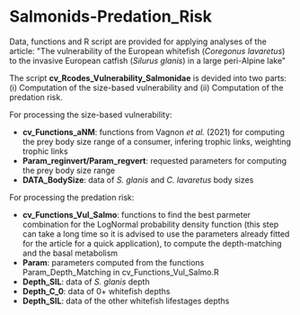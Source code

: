# Salmonids-Predation_Risk
Data, functions and R script are provided for applying analyses of the article:
"The vulnerability of the European whitefish (*Coregonus lavaretus*) to the invasive European catfish (*Silurus glanis*) in a large peri-Alpine lake"  

The script **cv_Rcodes_Vulnerability_Salmonidae** is devided into two parts: (i) Computation of the size-based vulnerability and (ii) Computation of the predation risk.  
  
For processing the size-based vulnerability:  
  - **cv_Functions_aNM**: functions from Vagnon *et al.* (2021) for computing the prey body size range of a consumer, infering trophic links, weighting trophic links
  - **Param_reginvert/Param_regvert**: requested parameters for computing the prey body size range
  - **DATA_BodySize**: data of *S. glanis* and *C. lavaretus* body sizes  
    
For processing the predation risk:  
  - **cv_Functions_Vul_Salmo**: functions to find the best parmeter combination for the LogNormal probability density function (this step can take a long time so it is advised to use the parameters already fitted for the article for a quick application), to compute the depth-matching and the basal metabolism 
  - **Param**: parameters computed from the functions Param_Depth_Matching in cv_Functions_Vul_Salmo.R
  - **Depth_SIL**: data of *S. glanis* depth
  - **Depth_C_0**: data of 0+ whitefish depths
  - **Depth_SIL**: data of the other whitefish lifestages depths
